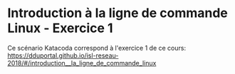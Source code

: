 
# Introduction à la ligne de commande Linux - Exercice 1

Ce scénario Katacoda correspond à l'exercice 1 de ce cours:
<https://dduportal.github.io/isl-reseau-2018/#/introduction__la_ligne_de_commande_linux>
